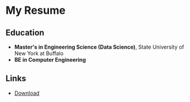 # My Resume

## Education
- **Master's in Engineering Science (Data Science)**, State University of New York at Buffalo  
- **BE in Computer Engineering**

## Links
- [Download](my_resume.pdf)
  
  
